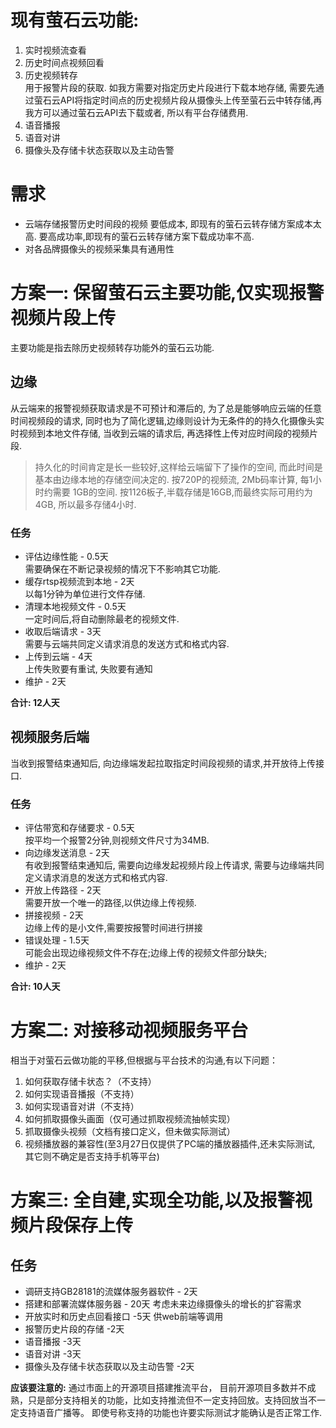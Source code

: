 # 现有萤石云功能:    
1. 实时视频流查看    
2. 历史时间点视频回看
3. 历史视频转存    
   用于报警片段的获取.
   如我方需要对指定历史片段进行下载本地存储, 需要先通过萤石云API将指定时间点的历史视频片段从摄像头上传至萤石云中转存储,再我方可以通过萤石云API去下载或者, 所以有平台存储费用.
5. 语音播报
6. 语音对讲    
7. 摄像头及存储卡状态获取以及主动告警
   
# 需求
* 云端存储报警历史时间段的视频
  要低成本, 即现有的萤石云转存储方案成本太高.
  要高成功率,即现有的萤石云转存储方案下载成功率不高.
* 对各品牌摄像头的视频采集具有通用性



# 方案一: 保留萤石云主要功能,仅实现报警视频片段上传    
主要功能是指去除历史视频转存功能外的萤石云功能.

## 边缘    
从云端来的报警视频获取请求是不可预计和滞后的, 为了总是能够响应云端的任意时间视频段的请求, 同时也为了简化逻辑,边缘则设计为无条件的的持久化摄像头实时视频到本地文件存储, 当收到云端的请求后, 再选择性上传对应时间段的视频片段.
> 持久化的时间肯定是长一些较好,这样给云端留下了操作的空间, 而此时间是基本由边缘本地的存储空间决定的.
> 按720P的视频流, 2Mb码率计算, 每1小时约需要 1GB的空间.
> 按1126板子,半载存储是16GB,而最终实际可用约为4GB, 所以最多存储4小时.

### 任务    
* 评估边缘性能     - 0.5天    
  需要确保在不断记录视频的情况下不影响其它功能.
* 缓存rtsp视频流到本地      - 2天    
  以每1分钟为单位进行文件存储.
* 清理本地视频文件    - 0.5天    
  一定时间后,将自动删除最老的视频文件.
* 收取后端请求    - 3天    
  需要与云端共同定义请求消息的发送方式和格式内容.
* 上传到云端    - 4天    
  上传失败要有重试, 失败要有通知
* 维护    - 2天    

**合计: 12人天**

## 视频服务后端    
当收到报警结束通知后, 向边缘端发起拉取指定时间段视频的请求,并开放待上传接口.

### 任务    
* 评估带宽和存储要求    - 0.5天    
  按平均一个报警2分钟,则视频文件尺寸为34MB.
* 向边缘发送消息    - 2天    
  有收到报警结束通知后, 需要向边缘发起视频片段上传请求, 需要与边缘端共同定义请求消息的发送方式和格式内容.
* 开放上传路径    - 2天    
  需要开放一个唯一的路径,以供边缘上传视频.
* 拼接视频    - 2天    
  边缘上传的是小文件,需要按报警时间进行拼接
* 错误处理    - 1.5天    
  可能会出现边缘视频文件不存在;边缘上传的视频文件部分缺失;
* 维护    - 2天    

**合计: 10人天**

# 方案二: 对接移动视频服务平台
相当于对萤石云做功能的平移,但根据与平台技术的沟通,有以下问题：
1. 如何获取存储卡状态？（不支持）
2. 如何实现语音播报（不支持）
3. 如何实现语音对讲（不支持）
4. 如何抓取摄像头画面（仅可通过抓取视频流抽帧实现）
5. 抓取摄像头视频（文档有接口定义，但未做实际测试）
6. 视频播放器的兼容性(至3月27日仅提供了PC端的播放器插件,还未实际测试, 其它则不确定是否支持手机等平台)

# 方案三: 全自建,实现全功能,以及报警视频片段保存上传  
## 任务
* 调研支持GB28181的流媒体服务器软件    - 2天
* 搭建和部署流媒体服务器    - 20天
  考虑未来边缘摄像头的增长的扩容需求
* 开放实时和历史点回看接口    -5天
  供web前端等调用
* 报警历史片段的存储    -2天
* 语音播报    -3天
* 语音对讲    -3天
* 摄像头及存储卡状态获取以及主动告警    -2天

**应该要注意的:**
通过市面上的开源项目搭建推流平台， 目前开源项目多数并不成熟，只是部分支持相关的功能，比如支持推流但不一定支持回放。支持回放当不一定支持语音广播等。
即使号称支持的功能也许要实际测试才能确认是否正常工作.

